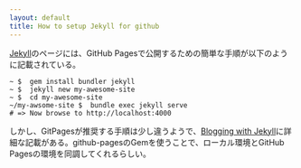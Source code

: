 ```yaml
---
layout: default
title: How to setup Jekyll for github
---
```


[Jekyll](https://jekyllrb.com/)のページには、GitHub Pagesで公開するための簡単な手順が以下のように記載されている。

    
    ~ $  gem install bundler jekyll
    ~ $  jekyll new my-awesome-site
    ~ $  cd my-awesome-site
    ~/my-awsome-site $  bundle exec jekyll serve
    # => Now browse to http://localhost:4000

しかし、GitPagesが推奨する手順は少し違うようで、[Blogging with Jekyll](https://docs.github.com/en/pages/setting-up-a-github-pages-site-with-jekyll)に詳細な記載がある。github-pagesのGemを使うことで、ローカル環境とGitHub Pagesの環境を同調してくれるらしい。
